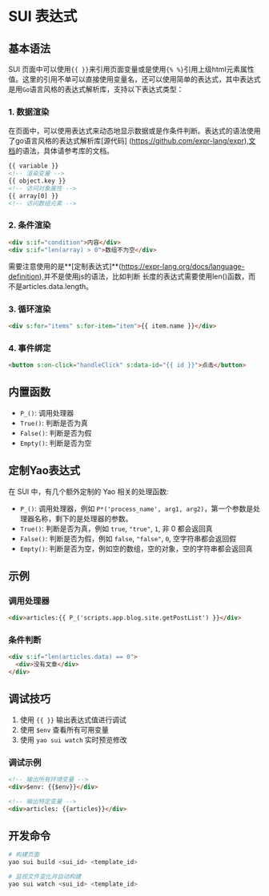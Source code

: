 # SUI 表达式

## 基本语法

SUI 页面中可以使用`{{ }}`来引用页面变量或是使用`{% %}`引用上级html元素属性值。这里的引用不单可以直接使用变量名，还可以使用简单的表达式，其中表达式是用`Go`语言风格的表达式解析库，支持以下表达式类型：

### 1. 数据渲染

在页面中，可以使用表达式来动态地显示数据或是作条件判断。表达式的语法使用了go语言风格的表达式解析库[源代码]
(https://github.com/expr-lang/expr),[文档](https://expr-lang.org/)的语法，具体请参考库的文档。

```html
{{ variable }}
<!-- 渲染变量 -->
{{ object.key }}
<!-- 访问对象属性 -->
{{ array[0] }}
<!-- 访问数组元素 -->
```

### 2. 条件渲染

```html
<div s:if="condition">内容</div>
<div s:if="len(array) > 0">数组不为空</div>
```

需要注意使用的是**[定制表达式]**(https://expr-lang.org/docs/language-definition),并不是使用js的语法，比如判断
长度的表达式需要使用len()函数，而不是articles.data.length。

### 3. 循环渲染

```html
<div s:for="items" s:for-item="item">{{ item.name }}</div>
```

### 4. 事件绑定

```html
<button s:on-click="handleClick" s:data-id="{{ id }}">点击</button>
```

## 内置函数

- `P_()`: 调用处理器
- `True()`: 判断是否为真
- `False()`: 判断是否为假
- `Empty()`: 判断是否为空

## 定制Yao表达式

在 SUI 中，有几个额外定制的 Yao 相关的处理函数:

- `P_()`: 调用处理器，例如 `P*('process_name', arg1, arg2)`，第一个参数是处理器名称，剩下的是处理器的参数。
- `True()`: 判断是否为真，例如 `true`, `"true"`, `1`, 非 0 都会返回真
- `False()`: 判断是否为假，例如 `false`, `"false"`, `0`, 空字符串都会返回假
- `Empty()`: 判断是否为空，例如空的数组，空的对象，空的字符串都会返回真

## 示例

### 调用处理器

```html
<div>articles:{{ P_('scripts.app.blog.site.getPostList') }}</div>
```

### 条件判断

```html
<div s:if="len(articles.data) == 0">
  <div>没有文章</div>
</div>
```

## 调试技巧

1. 使用 `{{ }}` 输出表达式值进行调试
2. 使用 `$env` 查看所有可用变量
3. 使用 `yao sui watch` 实时预览修改

### 调试示例

```html
<!-- 输出所有环境变量 -->
<div>$env: {{$env}}</div>

<!-- 输出特定变量 -->
<div>articles: {{articles}}</div>
```

## 开发命令

```bash
# 构建页面
yao sui build <sui_id> <template_id>

# 监视文件变化并自动构建
yao sui watch <sui_id> <template_id>
```
